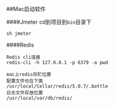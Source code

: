 ##Mac启动软件

####Jmeter
cd到项目到`bin`目录下  
```
sh jmeter
```

####Redis
```
Redis cli连接
redis-cli -h 127.0.0.1 -p 6379 -a pwd 

mac上redis存贮位置
配置文件也在下面
/usr/local/Cellar/redis/5.0.7/.bottle
日志文件存放位置
/usr/local/var/db/redis/ 
```
